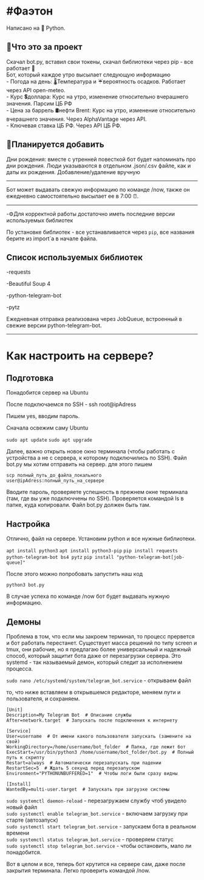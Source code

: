 <h1>#Фаэтон</h1>

Написано на 🐍 Python.

<h2>🌟Что это за проект</h2>
Скачал bot.py, вставил свои токены, скачал библиотеки через pip - все работает 🚀<br>
Бот, который каждое утро высылает следующую информацию<br>
- Погода на день: 🌡️Температура и ☔️вероятность осадков. Работает через API open-meteo.<br>
- Курс 💲доллара: Курс на утро, изменение относительно вчерашнего значения. Парсим ЦБ РФ<br>
- Цена за баррель 🛢нефти Brent: Курс на утро, изменение относительно вчерашнего значения. Через AlphaVantage через API.<br>
- Ключевая ставка ЦБ РФ. Через API ЦБ РФ.<br>

<h2>🚧Планируется добавить</h2>
Дни рождения: вместе с утренней повесткой бот будет напоминать про дни рождения. Люди указываются в отдельном .json/.csv файле, как и даты их рождения. Добавление/удаление вручную

<hr>

Бот может выдавать свежую информацию по команде /now, также он ежедневно самостоятельно высылает ее в 7:00 ⏰.

<hr>

-⚙️Для корректной работы достаточно иметь последние версии используемых библиотек<br>

По установке библиотек - все устанавливается через ```pip```, все названия берите из import`a в начале файла. 

<h2>Список используемых библиотек</h2>
<p>-requests</p>
<p>-Beautiful Soup 4</p>
<p>-python-telegram-bot</p>
<p>-pytz</p>
<p>Ежедневная отправка реализована через JobQueue, встроенный в свежие версии python-telegram-bot.</p>

<hr>

<h1>Как настроить на сервере?</h1>
<h2>Подготовка</h2>
<a>Понадобится сервер на Ubuntu</a>
<p>После подключаемся по SSH - ssh root@ipAdress</p>
<p>Пишем yes, вводим пароль.</p>
<p>Сначала освежим саму Ubuntu</p>

```sudo apt update```
```sudo apt upgrade```

<p>Далее, важно открыть новое окно терминала (чтобы работать с устройства а не с сервера, к которому подключились по SSH). Файл bot.py мы хотим отправить на сервер. для этого пишем</p>

```scp полный_путь_до_файла_локального user@ipAdress:полный_путь_на_серверe```

<p>Вводите пароль, проверяете успешность в прежнем окне терминала (там, где вы уже подключчены по SSH). Проверяется командой ls в папке, куда копировали. Файл bot.py должен быть там.</p>

<h2>Настройка</h2>
<p>Отлично, файл на сервере. Установим python и все нужные библиотеки.</p>

```apt install python3```
```apt install python3-pip```
```pip install requests python-telegram-bot bs4 pytz```
```pip install "python-telegram-bot[job-queue]"```

<p>После этого можно попробовать запустить наш код</p>

```python3 bot.py```

<p>В случае успеха по команде /now бот будет выдавать нужную информацию.</p>

<h2>Демоны</h2>
<p>Проблема в том, что если мы закроем терминал, то процесс прервется и бот работать перестанет. Существует масса решений по типу screen и tmux, они рабочие, но я предлагаю более универсальный и надежный способ, который защитит бота даже от перезагрузки сервера. Это systemd - так называемый демон, который следит за исполнением процесса.</p>

```sudo nano /etc/systemd/system/telegram_bot.service``` - открываем файл


<p>то, что ниже вставляем в открывшемся редакторе, меняем пути и пользователя, и сохраняем.</p>

```
[Unit]
Description=My Telegram Bot  # Описание службы
After=network.target  # Запускать после подключения к интернету

[Service]
User=username  # От имени какого пользователя запускать (замените на свой)
WorkingDirectory=/home/username/bot_folder  # Папка, где лежит бот
ExecStart=/usr/bin/python3 /home/username/bot_folder/bot.py  # Полный путь к скрипту
Restart=always  # Автоматически перезапускать при падении
RestartSec=5  # Ждать 5 секунд перед перезапуском
Environment="PYTHONUNBUFFERED=1"  # Чтобы логи были сразу видны

[Install]
WantedBy=multi-user.target  # Запускать при загрузке системы
```
```sudo systemctl daemon-reload``` - перезагружаем службу чтоб увидело новый файл <br>
```sudo systemctl enable telegram_bot.service``` - включаем загрузку при старте (автозапуск)<br>
```sudo systemctl start telegram_bot.service``` - запускаем бота в реальном времени<br>
```sudo systemctl status telegram_bot.service``` - проверяем статус<br>
```sudo systemctl stop telegram_bot.service``` - чтобы остановить, мало ли понадобится.<br>

<p>Вот в целом и все, теперь бот крутится на сервере сам, даже после закрытия терминала. Легко проверить командой /now.</p>
